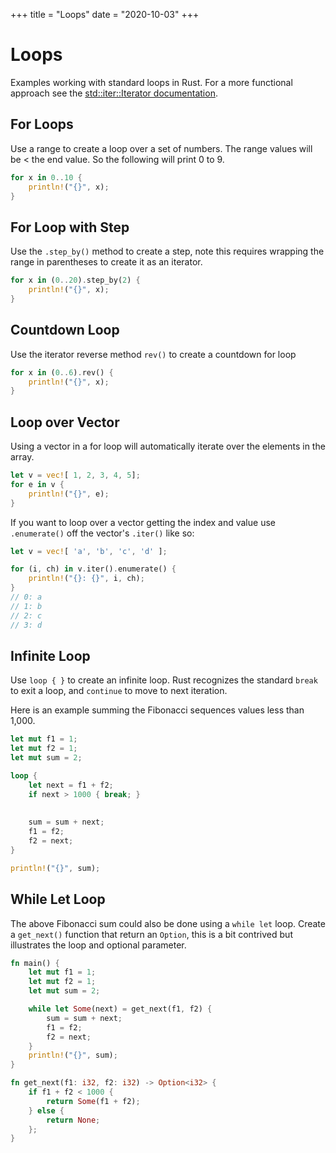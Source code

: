 +++
title = "Loops"
date = "2020-10-03"
+++

# Loops

Examples working with standard loops in Rust. For a more functional approach see the [std::iter::Iterator documentation](https://doc.rust-lang.org/stable/std/iter/trait.Iterator.html).

## For Loops

Use a range to create a loop over a set of numbers. The range values will be < the end value. So the following will print 0 to 9.

```rust
for x in 0..10 {
    println!("{}", x);
}
```

## For Loop with Step

Use the `.step_by()` method to create a step, note this requires wrapping the range in parentheses to create it as an iterator.

```rust
for x in (0..20).step_by(2) {
    println!("{}", x);
}
```

## Countdown Loop

Use the iterator reverse method `rev()` to create a countdown for loop

```rust
for x in (0..6).rev() {
    println!("{}", x);
}
```

## Loop over Vector

Using a vector in a for loop will automatically iterate over the elements in the array.

```rust
let v = vec![ 1, 2, 3, 4, 5];
for e in v {
    println!("{}", e);
}
```

If you want to loop over a vector getting the index and value use `.enumerate()` off the vector's `.iter()` like so:

```rust
let v = vec![ 'a', 'b', 'c', 'd' ];

for (i, ch) in v.iter().enumerate() {
    println!("{}: {}", i, ch);
}
// 0: a
// 1: b
// 2: c
// 3: d
```

## Infinite Loop

Use `loop { }` to create an infinite loop. Rust recognizes the standard `break` to exit a loop, and `continue` to move to next iteration.

Here is an example summing the Fibonacci sequences values less than 1,000.

```rust
let mut f1 = 1;
let mut f2 = 1;
let mut sum = 2;

loop {
    let next = f1 + f2;
    if next > 1000 { break; }
    
   
    sum = sum + next;
    f1 = f2;
    f2 = next;    
}

println!("{}", sum);
```

## While Let Loop

The above Fibonacci sum could also be done using a `while let` loop. Create a `get_next()` function that return an `Option`, this is a bit contrived but illustrates the loop and optional parameter.

```rust
fn main() {
    let mut f1 = 1;
    let mut f2 = 1;
    let mut sum = 2;

    while let Some(next) = get_next(f1, f2) {
        sum = sum + next;
        f1 = f2;
        f2 = next;    
    }
    println!("{}", sum);
}

fn get_next(f1: i32, f2: i32) -> Option<i32> {
    if f1 + f2 < 1000 {
        return Some(f1 + f2);
    } else {
        return None;
    };
}
```
